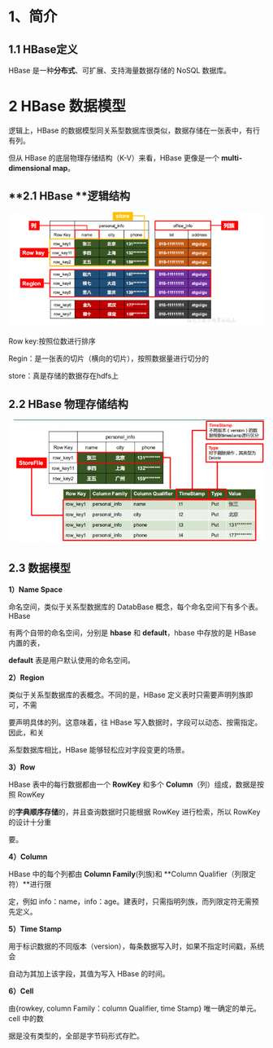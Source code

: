 #  1、简介

## 1.1 HBase定义

HBase 是一种**分布式**、可扩展、支持海量数据存储的 NoSQL 数据库。



# **2 H**Base **数据模型**

逻辑上，HBase 的数据模型同关系型数据库很类似，数据存储在一张表中，有行有列。 

但从 HBase 的底层物理存储结构（K-V）来看，HBase 更像是一个 **multi-dimensional map**。 





## **2.1 HBase **逻辑结构

![](picc/逻辑结构.png)

Row key:按照位数进行排序

Regin：是一张表的切片（横向的切片），按照数据量进行切分的

store：真是存储的数据存在hdfs上





## **2.2 H**Base **物理存储结构**





![](picc/物理结构.png)





## **2.3** **数据模型**

**1）Name Space** 

命名空间，类似于关系型数据库的 DatabBase 概念，每个命名空间下有多个表。HBase 

有两个自带的命名空间，分别是 **hbase** 和 **default**，hbase 中存放的是 HBase 内置的表， 

**default** 表是用户默认使用的命名空间。



**2）Region** 

类似于关系型数据库的表概念。不同的是，HBase 定义表时只需要声明列族即可，不需 

要声明具体的列。这意味着，往 HBase 写入数据时，字段可以动态、按需指定。因此，和关 

系型数据库相比，HBase 能够轻松应对字段变更的场景。 



**3）Row** 

HBase 表中的每行数据都由一个 **RowKey** 和多个 **Column**（列）组成，数据是按照 RowKey 

的**字典顺序存储**的，并且查询数据时只能根据 RowKey 进行检索，所以 RowKey 的设计十分重 

要。 



**4）Column** 

HBase 中的每个列都由 **Column Family**(列族)和 **Column Qualifier（列限定符）**进行限 

定，例如 info：name，info：age。建表时，只需指明列族，而列限定符无需预先定义。 



**5）Time Stamp** 

用于标识数据的不同版本（version），每条数据写入时，如果不指定时间戳，系统会 

自动为其加上该字段，其值为写入 HBase 的时间。 



**6）Cell** 

由{rowkey, column Family：column Qualifier, time Stamp} 唯一确定的单元。cell 中的数 

据是没有类型的，全部是字节码形式存贮。







